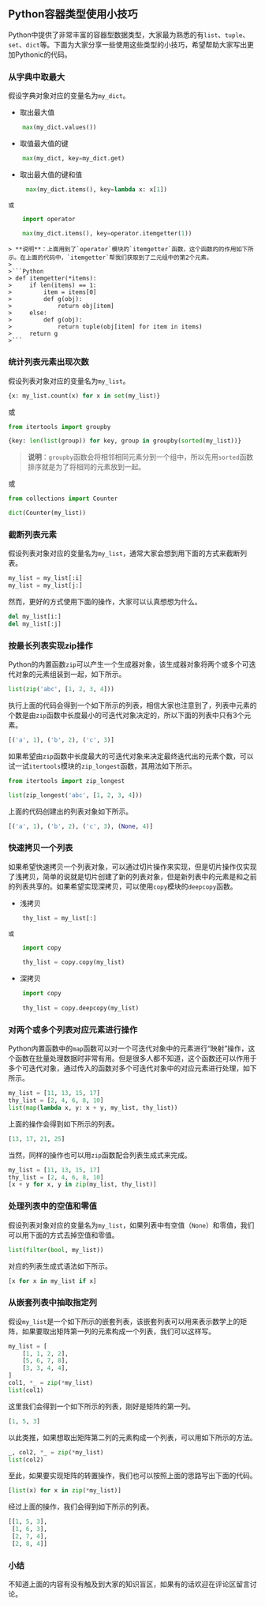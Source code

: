 ## Python容器类型使用小技巧

Python中提供了非常丰富的容器型数据类型，大家最为熟悉的有`list`、`tuple`、`set`、`dict`等。下面为大家分享一些使用这些类型的小技巧，希望帮助大家写出更加Pythonic的代码。

### 从字典中取最大

假设字典对象对应的变量名为`my_dict`。

- 取出最大值

```Python
    max(my_dict.values())
```

- 取值最大值的键

```Python
    max(my_dict, key=my_dict.get)
```

- 取出最大值的键和值

```python
     max(my_dict.items(), key=lambda x: x[1])
```

    或

```Python
    import operator
    
    max(my_dict.items(), key=operator.itemgetter(1))
```
    
    > **说明**：上面用到了`operator`模块的`itemgetter`函数，这个函数的的作用如下所示。在上面的代码中，`itemgetter`帮我们获取到了二元组中的第2个元素。
    >
    >```Python
    > def itemgetter(*items):
    >     if len(items) == 1:
    >         item = items[0]
    >         def g(obj):
    >             return obj[item]
    >     else:
    >         def g(obj):
    >             return tuple(obj[item] for item in items)
    >     return g
    >```

### 统计列表元素出现次数

假设列表对象对应的变量名为`my_list`。

```Python
{x: my_list.count(x) for x in set(my_list)}
```

或

```Python
from itertools import groupby

{key: len(list(group)) for key, group in groupby(sorted(my_list))}
```

> **说明**：`groupby`函数会将相邻相同元素分到一个组中，所以先用`sorted`函数排序就是为了将相同的元素放到一起。

或

```Python
from collections import Counter

dict(Counter(my_list))
```

### 截断列表元素

假设列表对象对应的变量名为`my_list`，通常大家会想到用下面的方式来截断列表。
```Python
my_list = my_list[:i]
my_list = my_list[j:]
```

然而，更好的方式使用下面的操作，大家可以认真想想为什么。

```Python
del my_list[i:]
del my_list[:j]
```

### 按最长列表实现zip操作

Python的内置函数`zip`可以产生一个生成器对象，该生成器对象将两个或多个可迭代对象的元素组装到一起，如下所示。

```Python
list(zip('abc', [1, 2, 3, 4]))
```

执行上面的代码会得到一个如下所示的列表，相信大家也注意到了，列表中元素的个数是由`zip`函数中长度最小的可迭代对象决定的，所以下面的列表中只有3个元素。

```Python
[('a', 1), ('b', 2), ('c', 3)]
```

如果希望由`zip`函数中长度最大的可迭代对象来决定最终迭代出的元素个数，可以试一试`itertools`模块的`zip_longest`函数，其用法如下所示。

```Python
from itertools import zip_longest

list(zip_longest('abc', [1, 2, 3, 4]))
```

上面的代码创建出的列表对象如下所示。

```Python
[('a', 1), ('b', 2), ('c', 3), (None, 4)]
```

### 快速拷贝一个列表

如果希望快速拷贝一个列表对象，可以通过切片操作来实现，但是切片操作仅实现了浅拷贝，简单的说就是切片创建了新的列表对象，但是新列表中的元素是和之前的列表共享的。如果希望实现深拷贝，可以使用`copy`模块的`deepcopy`函数。

- 浅拷贝

```Python
    thy_list = my_list[:]
```

    或

```Python
    import copy
    
    thy_list = copy.copy(my_list)
```

- 深拷贝

```Python
    import copy
    
    thy_list = copy.deepcopy(my_list)
```

### 对两个或多个列表对应元素进行操作

Python内置函数中的`map`函数可以对一个可迭代对象中的元素进行“映射”操作，这个函数在批量处理数据时非常有用。但是很多人都不知道，这个函数还可以作用于多个可迭代对象，通过传入的函数对多个可迭代对象中的对应元素进行处理，如下所示。

```Python
my_list = [11, 13, 15, 17]
thy_list = [2, 4, 6, 8, 10]
list(map(lambda x, y: x + y, my_list, thy_list))
```

上面的操作会得到如下所示的列表。

```Python
[13, 17, 21, 25]
```

当然，同样的操作也可以用`zip`函数配合列表生成式来完成。

```Python
my_list = [11, 13, 15, 17]
thy_list = [2, 4, 6, 8, 10]
[x + y for x, y in zip(my_list, thy_list)]
```

### 处理列表中的空值和零值

假设列表对象对应的变量名为`my_list`，如果列表中有空值（`None`）和零值，我们可以用下面的方式去掉空值和零值。

```Python
list(filter(bool, my_list))
```

对应的列表生成式语法如下所示。

```Python
[x for x in my_list if x]
```

### 从嵌套列表中抽取指定列

假设`my_list`是一个如下所示的嵌套列表，该嵌套列表可以用来表示数学上的矩阵，如果要取出矩阵第一列的元素构成一个列表，我们可以这样写。

```Python
my_list = [
    [1, 1, 2, 2],
    [5, 6, 7, 8],
    [3, 3, 4, 4],
]
col1, *_ = zip(*my_list)
list(col1)
```

这里我们会得到一个如下所示的列表，刚好是矩阵的第一列。

```Python
[1, 5, 3]
```

以此类推，如果想取出矩阵第二列的元素构成一个列表，可以用如下所示的方法。

```Python
_, col2, *_ = zip(*my_list)
list(col2)
```

至此，如果要实现矩阵的转置操作，我们也可以按照上面的思路写出下面的代码。

```Python
[list(x) for x in zip(*my_list)]
```

经过上面的操作，我们会得到如下所示的列表。

```Python
[[1, 5, 3], 
 [1, 6, 3], 
 [2, 7, 4], 
 [2, 8, 4]]
```

### 小结

不知道上面的内容有没有触及到大家的知识盲区，如果有的话欢迎在评论区留言讨论。

  